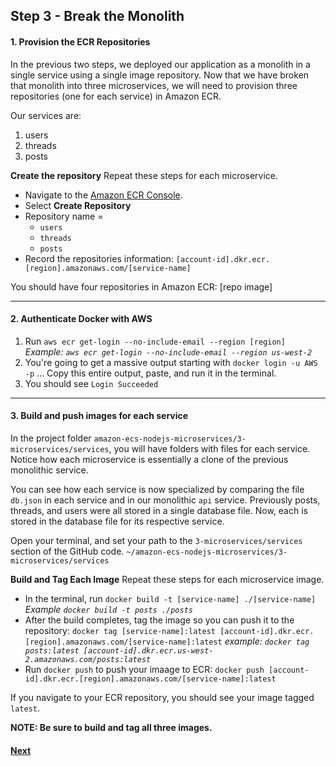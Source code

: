 ## Step 3 - Break the Monolith

#### 1. Provision the ECR Repositories
In the previous two steps, we deployed our application as a monolith in a single service using a single image repository. Now that we have broken that monolith into three microservices, we will need to provision three repositories (one for each service) in Amazon ECR.

Our services are:
1. users
2. threads
3. posts

**Create the repository**
Repeat these steps for each microservice.
* Navigate to the [Amazon ECR Console](https://us-west-2.console.aws.amazon.com/ecs/home?/repositories).
* Select **Create Repository**
* Repository name =
  * `users`
  * `threads`
  * `posts`
* Record the repositories information: `[account-id].dkr.ecr.[region].amazonaws.com/[service-name]`

You should have four repositories in Amazon ECR:
[repo image]

---
#### 2. Authenticate Docker with AWS
1. Run `aws ecr get-login --no-include-email --region [region]`
*Example: `aws ecr get-login --no-include-email --region us-west-2`*
2. You're going to get a massive output starting with `docker login -u AWS -p` ... Copy this entire output, paste, and run it in the terminal.
3. You should see `Login Succeeded`

---
#### 3. Build and push images for each service
In the project folder `amazon-ecs-nodejs-microservices/3-microservices/services`, you will have folders with files for each service. Notice how each microservice is essentially a clone of the previous monolithic service.

You can see how each service is now specialized by comparing the file `db.json` in each service and in our monolithic `api` service. Previously posts, threads, and users were all stored in a single database file. Now, each is stored in the database file for its respective service.

Open your terminal, and set your path to the `3-microservices/services` section of the GitHub code. `~/amazon-ecs-nodejs-microservices/3-microservices/services`

**Build and Tag Each Image**
Repeat these steps for each microservice image.

* In the terminal, run `docker build -t [service-name] ./[service-name]`
_Example `docker build -t posts ./posts`_
* After the build completes, tag the image so you can push it to the repository:
`docker tag [service-name]:latest [account-id].dkr.ecr.[region].amazonaws.com/[service-name]:latest`
_example: `docker tag posts:latest [account-id].dkr.ecr.us-west-2.amazonaws.com/posts:latest`_
* Run `docker push` to push your imaage to ECR:
`docker push [account-id].dkr.ecr.[region].amazonaws.com/[service-name]:latest`

If you navigate to your ECR repository, you should see your image tagged `latest`.

**NOTE: Be sure to build and tag all three images.**

#### [Next](/Step-4.md)
